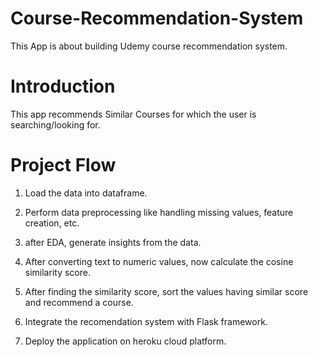 # Course-Recommendation-System
This App is about building Udemy course recommendation system.

# Introduction
This app recommends Similar Courses for which the user is searching/looking for.

# Project Flow

1) Load the data into dataframe.

2) Perform data preprocessing like handling missing values, feature creation, etc.

3) after EDA, generate insights from the data.

4) After converting text to numeric values, now calculate the cosine similarity score.

5) After finding the similarity score, sort the values having similar score and recommend a course.

6) Integrate the recomendation system with Flask framework.

7) Deploy the application on heroku cloud platform.
